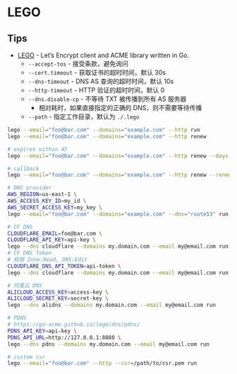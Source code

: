 # LEGO

## Tips
* [LEGO](https://go-acme.github.io/lego/) - Let’s Encrypt client and ACME library written in Go.
  * `--accept-tos` - 接受条款，避免询问
  * `--cert.timeout` - 获取证书的超时时间，默认 30s
  * `--dns-timeout` - DNS AS 查询的超时时间，默认 10s
  * `--http-timeout` - HTTP 验证的超时时间，默认 0
  * `--dns.disable-cp` - 不等待 TXT 被传播到所有 AS 服务器
    * 相对耗时，如果直接指定的正确的 DNS，则不需要等待传播
  * `--path` - 指定工作目录，默认为 `./.lego`

```bash
lego --email="foo@bar.com" --domains="example.com" --http run
lego --email="foo@bar.com" --domains="example.com" --http renew

# expires within 45
lego --email="foo@bar.com" --domains="example.com" --http renew --days 45

# callback
lego --email="foo@bar.com" --domains="example.com" --http renew --renew-hook="./myscript.sh"

# DNS provider
AWS_REGION=us-east-1 \
AWS_ACCESS_KEY_ID=my_id \
AWS_SECRET_ACCESS_KEY=my_key \
lego --email="foo@bar.com" --domains="example.com" --dns="route53" run

# CF DNS
CLOUDFLARE_EMAIL=foo@bar.com \
CLOUDFLARE_API_KEY=api-key \
lego --dns cloudflare --domains my.domain.com --email my@email.com run
# CF DNS Token
# 权限 Zone:Read, DNS:Edit
CLOUDFLARE_DNS_API_TOKEN=api-token \
lego --dns cloudflare --domains my.domain.com --email my@email.com run

# 阿里云 DNS
ALICLOUD_ACCESS_KEY=access-key \
ALICLOUD_SECRET_KEY=secret-key \
lego --dns alidns --domains my.domain.com --email my@email.com run

# PDNS
# https://go-acme.github.io/lego/dns/pdns/
PDNS_API_KEY=api-key \
PDNS_API_URL=http://127.0.0.1:8080 \
lego --dns pdns --domains my.domain.com --email my@email.com run

# custom csr
lego --email="foo@bar.com" --http --csr=/path/to/csr.pem run
```


